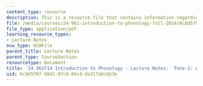```yaml
---
content_type: resource
description: This is a resource file that contains information regarding asian languages.
file: /media/courses/24-961-introduction-to-phonology-fall-2014/6c8d570f68d107c484c4da317ebcbb3e_MIT24_961F14_Lecture16.pdf
file_type: application/pdf
learning_resource_types:
- Lecture Notes
ocw_type: OCWFile
parent_title: Lecture Notes
parent_type: CourseSection
resourcetype: Document
title: '24.961F14 Introduction to Phonology - Lecture Notes:  Tone-1: Asian Languages'
uid: 6c8d570f-68d1-07c4-84c4-da317ebcbb3e
---
```

